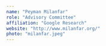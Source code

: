 ```yaml
---
name: "Peyman Milanfar"
role: "Advisory Committee"
affiliation: "Google Research"
website: "http://www.milanfar.org/"
photo: "milanfar.jpeg"
---
```

